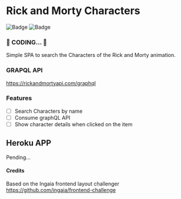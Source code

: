 # Rick and Morty Characters
![Badge](https://img.shields.io/static/v1?label=CLIENT&message=VUE.JS&color=4FC08D&style=flat-square&logo=vuejs)
![Badge](https://img.shields.io/static/v1?label=API&message=GRAPHQL&color=E10098&style=flat-square&logo=graphql)


 ### 🚧 CODING... 🚧

Simple SPA to search the Characters of the Rick and Morty animation.

### GRAPQL API
https://rickandmortyapi.com/graphql

### Features

- [ ] Search Characters by name
- [ ] Consume graphQL API
- [ ] Show character details when clicked on the item

## Heroku APP
Pending...

#### Credits
Based on the Ingaia frontend layout challenger
https://github.com/ingaia/frontend-challenge

